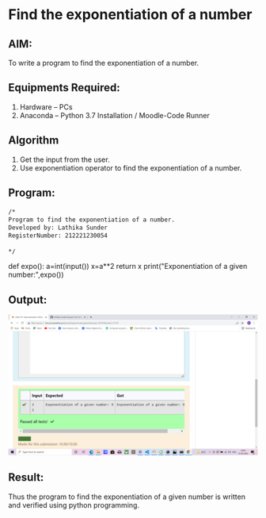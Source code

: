 # Find the exponentiation of a number

## AIM:
To write a program to find the exponentiation of a number.

## Equipments Required:
1. Hardware – PCs
2. Anaconda – Python 3.7 Installation / Moodle-Code Runner

## Algorithm
1. Get the input from the user.
2. Use exponentiation operator to find the exponentiation of a number.

## Program:
```
/*
Program to find the exponentiation of a number.
Developed by: Lathika Sunder
RegisterNumber: 212221230054

*/
```
def expo():
    a=int(input())
    x=a**2
    return x
print("Exponentiation of a given number:",expo())

## Output:
![exponentiation of a number](./EX06OUTPUT.png)


## Result:
Thus the program to find the exponentiation of a given number is written and verified using python programming.
